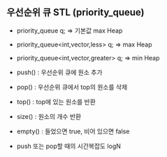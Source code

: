 ## 우선순위 큐 STL (priority_queue)

- priority_queue<int> q;       => 기본값 max Heap
- priority_queue<int,vector<int>,less<int>> q;         =>  max Heap
- priority_queue<int,vector<int>,greater<int>> q;   => min Heap



- push() : 우선순위 큐에 원소 추가

- pop() : 우선순위 큐에서 top의 원소를 삭제

- top() : top에 있는 원소를 반환
- size() : 원소의 개수 반환
- empty() :  들었으면 true, 비어 있으면 false

- push 또는 pop할 때의 시간복잡도 logN

